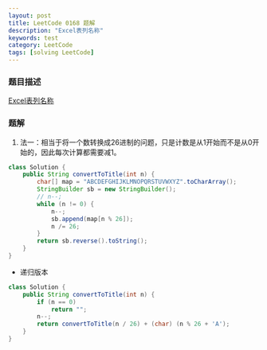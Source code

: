 ```yaml
---
layout: post
title: LeetCode 0168 题解
description: "Excel表列名称"
keywords: test
category: LeetCode
tags: [solving LeetCode]
---
```


### 题目描述
[Excel表列名称](https://leetcode-cn.com/problems/excel-sheet-column-title/)

### 题解
1. 法一：相当于将一个数转换成26进制的问题，只是计数是从1开始而不是从0开始的，因此每次计算都需要减1。
```java
class Solution {
    public String convertToTitle(int n) {
        char[] map = "ABCDEFGHIJKLMNOPQRSTUVWXYZ".toCharArray();
        StringBuilder sb = new StringBuilder();
        // n--;
        while (n != 0) {
            n--;
            sb.append(map[n % 26]);
            n /= 26;
        }
        return sb.reverse().toString();
    }
}
```
* 递归版本
```java
class Solution {
    public String convertToTitle(int n) {
        if (n == 0)
            return "";
        n--;
        return convertToTitle(n / 26) + (char) (n % 26 + 'A');
    }
}
```